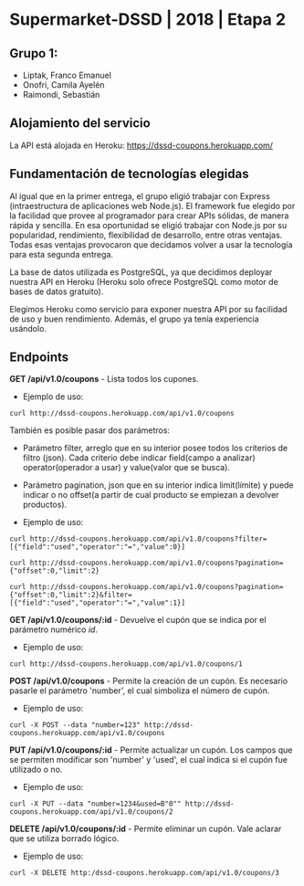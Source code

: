 # Supermarket-DSSD | 2018 | Etapa 2

## Grupo 1: 

- Liptak, Franco Emanuel
- Onofri, Camila Ayelén
- Raimondi, Sebastián

## Alojamiento del servicio

La API está alojada en Heroku: https://dssd-coupons.herokuapp.com/

## Fundamentación de tecnologías elegidas

Al igual que en la primer entrega, el grupo eligió trabajar con Express (intraestructura de aplicaciones web Node.js). El framework fue elegido por la facilidad que provee al programador para crear APIs sólidas, de manera rápida y sencilla. En esa oportunidad se eligió trabajar con Node.js por su popularidad, rendimiento, flexibilidad de desarrollo, entre otras ventajas.
Todas esas ventajas provocaron que decidamos volver a usar la tecnología para esta segunda entrega.

La base de datos utilizada es PostgreSQL, ya que decidimos deployar nuestra API en Heroku (Heroku solo ofrece PostgreSQL como motor de bases de datos gratuito).

Elegimos Heroku como servicio para exponer nuestra API por su facilidad de uso y buen rendimiento. Además, el grupo ya tenía experiencia usándolo.

## Endpoints

**GET /api/v1.0/coupons** - Lista todos los cupones.

- Ejemplo de uso:
~~~~
curl http://dssd-coupons.herokuapp.com/api/v1.0/coupons
~~~~

También es posible pasar dos parámetros:

- Parámetro filter, arreglo que en su interior posee todos los criterios de filtro (json). Cada criterio debe indicar field(campo a analizar) operator(operador a usar) y value(valor que se busca).

- Parámetro pagination, json que en su interior indica limit(límite) y puede indicar o no offset(a partir de cual producto se empiezan a devolver productos).

- Ejemplo de uso:
~~~~
curl http://dssd-coupons.herokuapp.com/api/v1.0/coupons?filter=[{"field":"used","operator":"=","value":0}]

curl http://dssd-coupons.herokuapp.com/api/v1.0/coupons?pagination={"offset":0,"limit":2}

curl http://dssd-coupons.herokuapp.com/api/v1.0/coupons?pagination={"offset":0,"limit":2}&filter=[{"field":"used","operator":"=","value":1}]
~~~~

**GET /api/v1.0/coupons/:id** - Devuelve el cupón que se indica por el parámetro numérico *id*.

- Ejemplo de uso:
~~~~
curl http://dssd-coupons.herokuapp.com/api/v1.0/coupons/1
~~~~

**POST /api/v1.0/coupons** - Permite la creación de un cupón. Es necesario pasarle el parámetro 'number', el cual simboliza el número de cupón.

- Ejemplo de uso:
~~~~
curl -X POST --data "number=123" http://dssd-coupons.herokuapp.com/api/v1.0/coupons
~~~~

**PUT /api/v1.0/coupons/:id** - Permite actualizar un cupón. Los campos que se permiten modificar son 'number' y 'used', el cual indica si el cupón fue utilizado o no.

- Ejemplo de uso:
~~~~
curl -X PUT --data "number=1234&used=B"0"" http://dssd-coupons.herokuapp.com/api/v1.0/coupons/2
~~~~

**DELETE /api/v1.0/coupons/:id** - Permite eliminar un cupón. Vale aclarar que se utiliza borrado lógico.

- Ejemplo de uso:
~~~~
curl -X DELETE http:/dssd-coupons.herokuapp.com/api/v1.0/coupons/3
~~~~